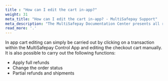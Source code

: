```yaml
---
title : "How can I edit the cart in-app?"
weight: 31
meta_title: "How can I edit the cart in-app? - MultiSafepay Support"
meta_description: "The MultiSafepay Documentation Center presents all relevant information about our Plugins and API. You can also find support pages for Payment Methods, Tools and General Questions as well as the contact details of our Support and Integration Teams."
read_more: '.'
---
```


In app cart editing can simply be carried out by clicking on a transaction within the MultiSafepay Control App and editing the checkout cart manually. It is also possible to carry out the following functions:

* Apply full refunds
* Change the order status
* Partial refunds and shipments
